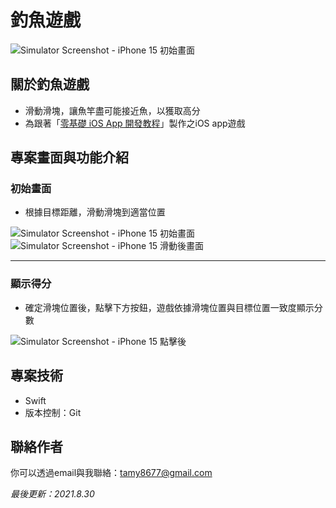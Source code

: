 # 釣魚遊戲
![Simulator Screenshot - iPhone 15 初始畫面](https://github.com/user-attachments/assets/f022f72e-d3cb-4c29-9161-d76565becde0)

## 關於釣魚遊戲
- 滑動滑塊，讓魚竿盡可能接近魚，以獲取高分
- 為跟著「[零基礎 iOS App 開發教程](https://www.youtube.com/@user-fr2nv8lu7r/playlists)」製作之iOS app遊戲

<!-- ## 專案目的 -->

## 專案畫面與功能介紹
### 初始畫面
- 根據目標距離，滑動滑塊到適當位置

![Simulator Screenshot - iPhone 15 初始畫面](https://github.com/user-attachments/assets/e85ad917-b420-400c-a2bc-aea02b63e3d0)
![Simulator Screenshot - iPhone 15  滑動後畫面](https://github.com/user-attachments/assets/0021c238-d5a7-4e51-a533-525eb4d9abc1)

<hr>

### 顯示得分
- 確定滑塊位置後，點擊下方按鈕，遊戲依據滑塊位置與目標位置一致度顯示分數

![Simulator Screenshot - iPhone 15 點擊後](https://github.com/user-attachments/assets/86b08b77-c5c9-49e9-a449-784cab978c1c)

<!-- ## 安裝

### 
```bash

```

### 取得專案
```bash
git clone 
```
### 移動到專案內
```bash
cd 
``` -->

<!-- ## 資料夾及檔案說明
-  -->


## 專案技術
- Swift
- 版本控制：Git

## 聯絡作者
你可以透過email與我聯絡：tamy8677@gmail.com

<i>最後更新：2021.8.30</i>
